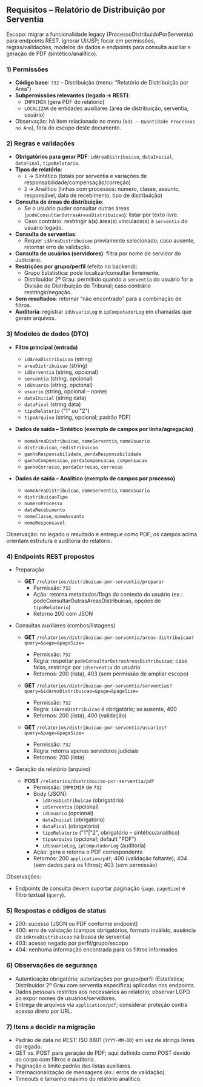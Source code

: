 ## Requisitos – Relatório de Distribuição por Serventia

Escopo: migrar a funcionalidade legacy (ProcessoDistribuidoPorServentia) para endpoints REST. Ignorar UI/JSP; focar em permissões, regras/validações, modelos de dados e endpoints para consulta auxiliar e geração de PDF (sintético/analítico).

### 1) Permissões
- **Código base**: `732` – Distribuição (menu: “Relatório de Distribuição por Área”)
- **Subpermissões relevantes (legado → REST)**:
  - `IMPRIMIR` (gera PDF do relatório)
  - `LOCALIZAR` de entidades auxiliares (área de distribuição, serventia, usuário)
- Observação: há item relacionado no menu (`631 – Quantidade Processos no Ano`), fora do escopo deste documento.

### 2) Regras e validações
- **Obrigatórios para gerar PDF**: `idAreaDistribuicao`, `dataInicial`, `dataFinal`, `tipoRelatorio`.
- **Tipos de relatório**:
  - `1` → Sintético (totais por serventia e variações de responsabilidade/compensação/correção)
  - `2` → Analítico (linhas com processos: número, classe, assunto, responsável, data de recebimento, tipo de distribuição)
- **Consulta de áreas de distribuição**:
  - Se o usuário puder consultar outras áreas (`podeConsultarOutrasAreasDistribuicao`): listar por texto livre.
  - Caso contrário: restringir à(s) área(s) vinculada(s) à `serventia` do usuário logado.
- **Consulta de serventias**:
  - Requer `idAreaDistribuicao` previamente selecionado; caso ausente, retornar erro de validação.
- **Consulta de usuários (servidores)**: filtra por nome de servidor do Judiciário.
- **Restrições por grupo/perfil** (efeito no backend):
  - Grupo Estatística: pode localizar/consultar livremente.
  - Distribuidor 2º Grau: permitido quando a `serventia` do usuário for a Divisão de Distribuição do Tribunal; caso contrário restringir/negação.
- **Sem resultados**: retornar “não encontrado” para a combinação de filtros.
- **Auditoria**: registrar `idUsuarioLog` e `ipComputadorLog` em chamadas que geram arquivos.

### 3) Modelos de dados (DTO)
- **Filtro principal (entrada)**
  - `idAreaDistribuicao` (string)
  - `areaDistribuicao` (string)
  - `idServentia` (string, opcional)
  - `serventia` (string, opcional)
  - `idUsuario` (string, opcional)
  - `usuario` (string, opcional – nome)
  - `dataInicial` (string data)
  - `dataFinal` (string data)
  - `tipoRelatorio` ("1" ou "2")
  - `tipoArquivo` (string, opcional; padrão PDF)

- **Dados de saída – Sintético (exemplo de campos por linha/agregação)**
  - `nomeAreaDistribuicao`, `nomeServentia`, `nomeUsuario`
  - `distribuicao`, `redistribuicao`
  - `ganhoResponsabilidade`, `perdaResponsabilidade`
  - `ganhoCompensacao`, `perdaCompensacao`, `compensacao`
  - `ganhoCorrecao`, `perdaCorrecao`, `correcao`

- **Dados de saída – Analítico (exemplo de campos por processo)**
  - `nomeAreaDistribuicao`, `nomeServentia`, `nomeUsuario`
  - `distribuicaoTipo`
  - `numeroProcesso`
  - `dataRecebimento`
  - `nomeClasse`, `nomeAssunto`
  - `nomeResponsavel`

Observação: no legado o resultado é entregue como PDF; os campos acima orientam estrutura e auditoria do relatório.

### 4) Endpoints REST propostos

- Preparação
  - **GET** `/relatorios/distribuicao-por-serventia/preparar`
    - Permissão: `732`
    - Ação: retorna metadados/flags do contexto do usuário (ex.: podeConsultarOutrasAreasDistribuicao, opções de `tipoRelatorio`)
    - Retorno 200 com JSON

- Consultas auxiliares (combos/listagens)
  - **GET** `/relatorios/distribuicao-por-serventia/areas-distribuicao?query=&page=&pageSize=`
    - Permissão: `732`
    - Regra: respeitar `podeConsultarOutrasAreasDistribuicao`; caso falso, restringir por `idServentia` do usuário
    - Retornos: 200 (lista), 403 (sem permissão de ampliar escopo)

  - **GET** `/relatorios/distribuicao-por-serventia/serventias?query=&idAreaDistribuicao=&page=&pageSize=`
    - Permissão: `732`
    - Regra: `idAreaDistribuicao` é obrigatório; se ausente, 400
    - Retornos: 200 (lista), 400 (validação)

  - **GET** `/relatorios/distribuicao-por-serventia/usuarios?query=&page=&pageSize=`
    - Permissão: `732`
    - Regra: retorna apenas servidores judiciais
    - Retornos: 200 (lista)

- Geração de relatório (arquivo)
  - **POST** `/relatorios/distribuicao-por-serventia/pdf`
    - Permissão: `IMPRIMIR` de `732`
    - Body (JSON):
      - `idAreaDistribuicao` (obrigatório)
      - `idServentia` (opcional)
      - `idUsuario` (opcional)
      - `dataInicial` (obrigatório)
      - `dataFinal` (obrigatório)
      - `tipoRelatorio` ("1"|"2", obrigatório – sintético/analítico)
      - `tipoArquivo` (opcional; default "PDF")
      - `idUsuarioLog`, `ipComputadorLog` (auditoria)
    - Ação: gera e retorna o PDF correspondente
    - Retornos: 200 `application/pdf`; 400 (validação faltante); 404 (sem dados para os filtros); 403 (sem permissão)

Observações:
- Endpoints de consulta devem suportar paginação (`page`, `pageSize`) e filtro textual (`query`).

### 5) Respostas e códigos de status
- 200: sucesso (JSON ou PDF conforme endpoint)
- 400: erro de validação (campos obrigatórios, formato inválido, ausência de `idAreaDistribuicao` na busca de serventia)
- 403: acesso negado por perfil/grupo/escopo
- 404: nenhuma informação encontrada para os filtros informados

### 6) Observações de segurança
- Autenticação obrigatória; autorizações por grupo/perfil (Estatística; Distribuidor 2º Grau com serventia específica) aplicadas nos endpoints.
- Dados pessoais restritos aos necessários ao relatório; observar LGPD ao expor nomes de usuários/servidores.
- Entrega de arquivos via `application/pdf`; considerar proteção contra acesso direto por URL.

### 7) Itens a decidir na migração
- Padrão de data no REST: ISO 8601 (`YYYY-MM-DD`) em vez de strings livres do legado.
- GET vs. POST para geração de PDF; aqui definido como POST devido ao corpo com filtros e auditoria.
- Paginação e limite padrão das listas auxiliares.
- Internacionalização de mensagens (ex.: erros de validação).
- Timeouts e tamanho máximo do relatório analítico.


